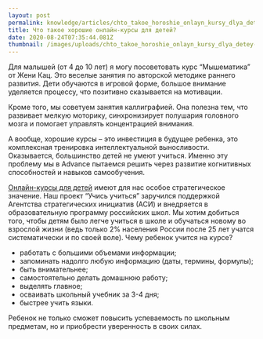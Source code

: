```yaml
---
layout: post
permalink: knowledge/articles/chto_takoe_horoshie_onlayn_kursy_dlya_detey/index.html
title: Что такое хорошие онлайн-курсы для детей?
date: 2020-08-24T07:35:44.081Z
thumbnail: /images/uploads/chto_takoe_horoshie_onlayn_kursy_dlya_detey-01.jpg
---
```

Для малышей (от 4 до 10 лет) я могу посоветовать курс “Мышематика” от Жени Кац. Это веселые занятия по авторской методике раннего развития. Дети обучаются в игровой форме, большое внимание уделяется процессу, что позитивно сказывается на мотивации.



Кроме того, мы советуем занятия каллиграфией. Она полезна тем, что развивает мелкую моторику, синхронизирует полушария головного мозга и помогает управлять концентрацией внимания.



А вообще, хорошие курсы – это инвестиция в будущее ребенка, это комплексная тренировка интеллектуальной выносливости. Оказывается, большинство детей не умеют учиться. Именно эту проблему мы в Advance пытаемся решить через развитие когнитивных способностей и навыков самообучения.



[Онлайн-курсы для детей](https://advance-club.ru/razvivayushie_kursy/dlya_detey/) имеют для нас особое стратегическое значение. Наш проект “Учись учиться” заручился поддержкой Агентства стратегических инициатив (АСИ) и внедряется в образовательную программу российских школ. Мы хотим добиться того, чтобы детям было легче учиться в школе и обучаться новому во взрослой жизни (ведь только 2% населения России после 25 лет учатся систематически и по своей воле). Чему ребенок учится на курсе?

* работать с большими объемами информации;
* запоминать надолго любую информацию (даты, термины, формулы);
* быть внимательнее;
* самостоятельно делать домашнюю работу;
* выделять главное;
* осваивать школьный учебник за 3-4 дня;
* быстрее учить языки.



Ребенок не только сможет повысить успеваемость по школьным предметам, но и приобрести уверенность в своих силах.